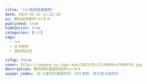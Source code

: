 ```yaml
---
title: 'rsr如何高级使用'
date: 2023-05-22 11:22:10
ai: 教你如何制作rsr关卡
published: true
hideInList: true
categories: [rsr]
tags:
  - rsr
  - 关卡制作
  - 滚动的天空

isTop: false
cover: https://angang-us.imgs.moe/2023/05/21/6469ce74945fd.jpg
description: 教你如何高级的创作rsr关卡
swiper_index: 10 #置顶轮播图顺序，非负整数，数字越大越靠前
---
```

